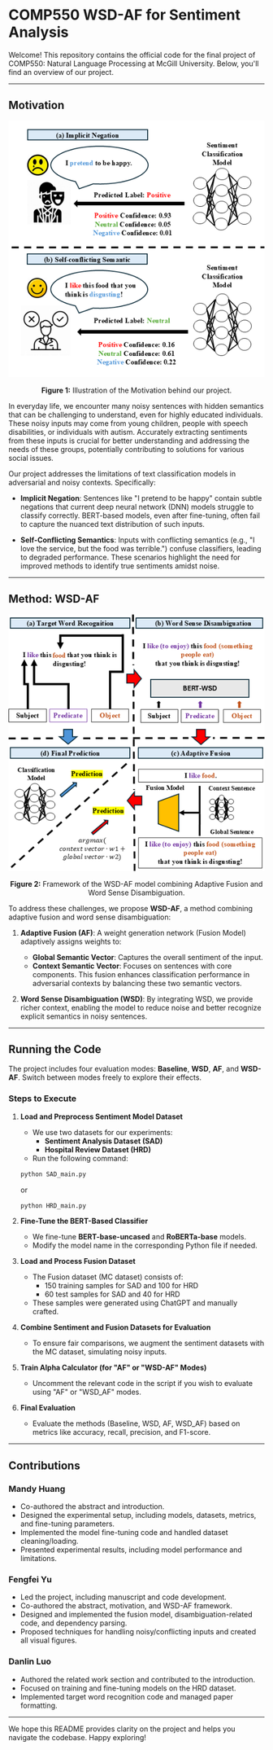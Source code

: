 # COMP550 WSD-AF for Sentiment Analysis

Welcome! This repository contains the official code for the final project of COMP550: Natural Language Processing at McGill University. Below, you'll find an overview of our project.

---

## Motivation

<div align="center">
  <img src="src/motivation.png" alt="Motivation" />
  <p><b>Figure 1:</b> Illustration of the Motivation behind our project.</p>
</div>

In everyday life, we encounter many noisy sentences with hidden semantics that can be challenging to understand, even for highly educated individuals. These noisy inputs may come from young children, people with speech disabilities, or individuals with autism. Accurately extracting sentiments from these inputs is crucial for better understanding and addressing the needs of these groups, potentially contributing to solutions for various social issues.

Our project addresses the limitations of text classification models in adversarial and noisy contexts. Specifically:

- **Implicit Negation**: Sentences like "I pretend to be happy" contain subtle negations that current deep neural network (DNN) models struggle to classify correctly. BERT-based models, even after fine-tuning, often fail to capture the nuanced text distribution of such inputs.

- **Self-Conflicting Semantics**: Inputs with conflicting semantics (e.g., "I love the service, but the food was terrible.") confuse classifiers, leading to degraded performance. These scenarios highlight the need for improved methods to identify true sentiments amidst noise.

---

## Method: WSD-AF

<div align="center">
  <img src="src/framework.png" alt="WSD-AF Framework" />
  <p><b>Figure 2:</b> Framework of the WSD-AF model combining Adaptive Fusion and Word Sense Disambiguation.</p>
</div>

To address these challenges, we propose **WSD-AF**, a method combining adaptive fusion and word sense disambiguation:

1. **Adaptive Fusion (AF)**: A weight generation network (Fusion Model) adaptively assigns weights to:
   - **Global Semantic Vector**: Captures the overall sentiment of the input.
   - **Context Semantic Vector**: Focuses on sentences with core components.
   This fusion enhances classification performance in adversarial contexts by balancing these two semantic vectors.

2. **Word Sense Disambiguation (WSD)**: By integrating WSD, we provide richer context, enabling the model to reduce noise and better recognize explicit semantics in noisy sentences.

---

## Running the Code

The project includes four evaluation modes: **Baseline**, **WSD**, **AF**, and **WSD-AF**. Switch between modes freely to explore their effects.

### Steps to Execute

1. **Load and Preprocess Sentiment Model Dataset**
    - We use two datasets for our experiments:
        - **Sentiment Analysis Dataset (SAD)**
        - **Hospital Review Dataset (HRD)**
    - Run the following command:
    ```bash
    python SAD_main.py
    ```
    or
    ```bash
    python HRD_main.py
    ```

2. **Fine-Tune the BERT-Based Classifier**
    - We fine-tune **BERT-base-uncased** and **RoBERTa-base** models.
    - Modify the model name in the corresponding Python file if needed.

3. **Load and Process Fusion Dataset**
    - The Fusion dataset (MC dataset) consists of:
        - 150 training samples for SAD and 100 for HRD
        - 60 test samples for SAD and 40 for HRD
    - These samples were generated using ChatGPT and manually crafted.

4. **Combine Sentiment and Fusion Datasets for Evaluation**
    - To ensure fair comparisons, we augment the sentiment datasets with the MC dataset, simulating noisy inputs.

5. **Train Alpha Calculator (for "AF" or "WSD-AF" Modes)**
    - Uncomment the relevant code in the script if you wish to evaluate using "AF" or "WSD_AF" modes.

6. **Final Evaluation**
    - Evaluate the methods (Baseline, WSD, AF, WSD_AF) based on metrics like accuracy, recall, precision, and F1-score.

---

## Contributions

### Mandy Huang
- Co-authored the abstract and introduction.
- Designed the experimental setup, including models, datasets, metrics, and fine-tuning parameters.
- Implemented the model fine-tuning code and handled dataset cleaning/loading.
- Presented experimental results, including model performance and limitations.

### Fengfei Yu
- Led the project, including manuscript and code development.
- Co-authored the abstract, motivation, and WSD-AF framework.
- Designed and implemented the fusion model, disambiguation-related code, and dependency parsing.
- Proposed techniques for handling noisy/conflicting inputs and created all visual figures.

### Danlin Luo
- Authored the related work section and contributed to the introduction.
- Focused on training and fine-tuning models on the HRD dataset.
- Implemented target word recognition code and managed paper formatting.

---

We hope this README provides clarity on the project and helps you navigate the codebase. Happy exploring!
